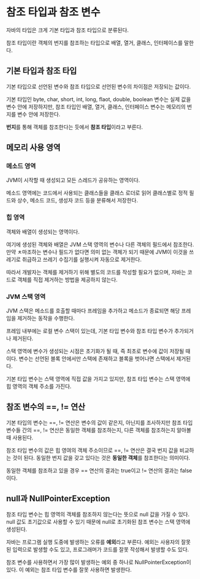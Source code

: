 # 참조 타입과 참조 변수
자바의 타입은 크게 기본 타입과 참조 타입으로 분류된다.

참조 타입이란 객체의 번지를 참조하는 타입으로 배열, 열거, 클래스, 인터페이스를 말한다.

## 기본 타입과 참조 타입
기본 타입으로 선언된 변수와 참조 타입으로 선언된 변수의 차이점은 저장되는 값이다.

기본 타입인 byte, char, short, int, long, flaot, double, boolean 변수는 실제 값을 변수 안에 저장하지만, 참조 타입인 배열, 열거, 클래스, 인터페이스 변수는 메모리의 번지를 변수 안에 저장한다.

**번지**를 통해 객체를 참조한다는 듯에서 **참조 타입**이라고 부른다.

## 메모리 사용 영역
### 메소드 영역
JVM이 시작할 때 생성되고 모든 스레드가 공유하는 영역이다.

메소드 영역에는 코드에서 사용되는 클래스들을 클래스 로더로 읽어 클래스별로 정적 필드와 상수, 메소드 코드, 생성자 코드 등을 분류해서 저장한다.

### 힙 영역
객체와 배열이 생성되는 영역이다.

여기에 생성된 객체와 배열은 JVM 스택 영역의 변수나 다른 객체의 필드에서 참조한다. 만약 ㅊ마조하는 변수나 필드가 없다면 의미 없는 객체가 되기 때문에 JVM이 이것을 쓰레기로 취급하고 쓰레기 수집기를 실행시켜 자동으로 제거한다.

따라서 개발자는 객체를 제거하기 위해 별도의 코드를 작성할 필요가 없으며, 자바는 코드로 객체를 직접 제거하는 방법을 제공하지 않는다.

### JVM 스택 영역
JVM 스택은 메소드를 호출할 때마다 프레임을 추가하고 메소드가 종료되면 해당 프레임을 제거하는 동작을 수행한다.

프레임 내부에는 로컬 변수 스택이 있는데, 기본 타입 변수와 참조 타입 변수가 추가되거나 제거된다.

스택 영역에 변수가 생성되는 시점은 초기화가 될 때, 즉 최초로 변수에 값이 저장될 때이다. 변수는 선언된 블록 안에서만 스택에 존재하고 블록을 벗어나면 스택에서 제거된다.

기본 타입 변수는 스택 영역에 직접 값을 가지고 있지만, 참조 타입 변수는 스택 영역에 힙 영역의 객체 주소를 가진다.

## 참조 변수의 ==, != 연산
기본 타입의 변수는 ==, != 연산은 변수의 값이 같은지, 아닌지를 조사하지만 참조 타입 변수들 간의 ==, != 연산은 동일한 객체를 참조하는지, 다른 객체를 참조하는지 알아볼 때 사용된다.

참조 타입 변수의 값은 힙 영여의 객체 주소이므로 ==, != 연산은 결국 번지 값을 비교하는 것이 된다. 동일한 번지 값을 갖고 있다는 것은 **동일한 객체**를 참조한다는 의미이다.

동일한 객체를 참조하고 있을 경우 == 연산의 결과는 true이고 != 연산의 결과는 false이다.

## null과 NullPointerException
참조 타입 변수는 힙 영역의 객체를 참조하지 않는다는 뜻으로 null 값을 가질 수 있다. null 값도 초기값으로 사용할 수 있기 때문에 null로 초기화된 참조 변수는 스택 영역에 생성된다.

자바는 프로그램 실행 도중에 발생하는 오류를 **예외**라고 부른다. 예외는 사용자의 잘못된 입력으로 발생할 수도 있고, 프로그래머가 코드를 잘못 작성해서 발생할 수도 있다.

참조 변수를 사용하면서 가장 많이 발생하는 예외 중 하나로 NullPointerException이 있다. 이 예외는 참조 타입 변수를 잘못 사용하면 발생한다.

